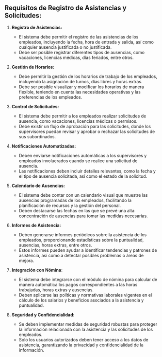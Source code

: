 ## Requisitos de Registro de Asistencias y Solicitudes:

1. **Registro de Asistencias:**
   - El sistema debe permitir el registro de las asistencias de los empleados, incluyendo la fecha, hora de entrada y salida, así como cualquier ausencia justificada o no justificada.
   - Debe ser posible registrar diferentes tipos de ausencias, como vacaciones, licencias médicas, días feriados, entre otros.

2. **Gestión de Horarios:**
   - Debe permitir la gestión de los horarios de trabajo de los empleados, incluyendo la asignación de turnos, días libres y horas extras.
   - Debe ser posible visualizar y modificar los horarios de manera flexible, teniendo en cuenta las necesidades operativas y las preferencias de los empleados.

3. **Control de Solicitudes:**
   - El sistema debe permitir a los empleados realizar solicitudes de ausencia, como vacaciones, licencias médicas o permisos.
   - Debe existir un flujo de aprobación para las solicitudes, donde los supervisores puedan revisar y aprobar o rechazar las solicitudes de sus subordinados.

4. **Notificaciones Automatizadas:**
   - Deben enviarse notificaciones automáticas a los supervisores y empleados involucrados cuando se realice una solicitud de ausencia.
   - Las notificaciones deben incluir detalles relevantes, como la fecha y el tipo de ausencia solicitada, así como el estado de la solicitud.

5. **Calendario de Ausencias:**
   - El sistema debe contar con un calendario visual que muestre las ausencias programadas de los empleados, facilitando la planificación de recursos y la gestión del personal.
   - Deben destacarse las fechas en las que se prevé una alta concentración de ausencias para tomar las medidas necesarias.

6. **Informes de Asistencia:**
   - Deben generarse informes periódicos sobre la asistencia de los empleados, proporcionando estadísticas sobre la puntualidad, ausencias, horas extras, entre otros.
   - Estos informes pueden ayudar a identificar tendencias y patrones de asistencia, así como a detectar posibles problemas o áreas de mejora.

7. **Integración con Nómina:**
   - El sistema debe integrarse con el módulo de nómina para calcular de manera automática los pagos correspondientes a las horas trabajadas, horas extras y ausencias.
   - Deben aplicarse las políticas y normativas laborales vigentes en el cálculo de los salarios y beneficios asociados a la asistencia y puntualidad.

8. **Seguridad y Confidencialidad:**
   - Se deben implementar medidas de seguridad robustas para proteger la información relacionada con la asistencia y las solicitudes de los empleados.
   - Solo los usuarios autorizados deben tener acceso a los datos de asistencia, garantizando la privacidad y confidencialidad de la información.

